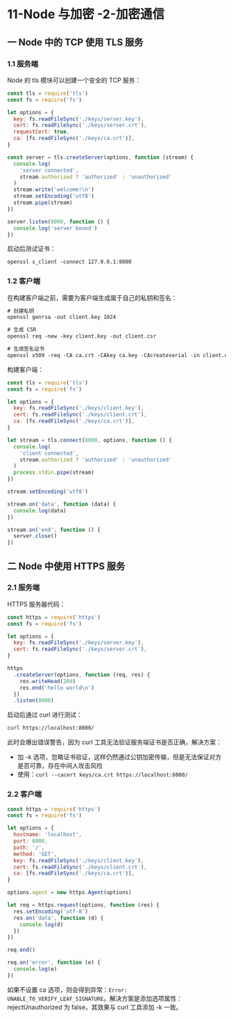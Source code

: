 # 11-Node 与加密 -2-加密通信

## 一 Node 中的 TCP 使用 TLS 服务

### 1.1 服务端

Node 的 tls 模块可以创建一个安全的 TCP 服务：

```js
const tls = require('tls')
const fs = require('fs')

let options = {
  key: fs.readFileSync('./keys/server.key'),
  cert: fs.readFileSync('./keys/server.crt'),
  requestCert: true,
  ca: [fs.readFileSync('./keys/ca.crt')],
}

const server = tls.createServer(options, function (stream) {
  console.log(
    'server connected',
    stream.authorized ? 'authorized' : 'unauthorized'
  )
  stream.write('welcome!\n')
  stream.setEncoding('utf8')
  stream.pipe(stream)
})

server.listen(8000, function () {
  console.log('server bound')
})
```

启动后测试证书：

```txt
openssl s_client -connect 127.0.0.1:8000
```

### 1.2 客户端

在构建客户端之前，需要为客户端生成属于自己的私钥和签名：

```txt
# 创建私钥
openssl genrsa -out client.key 1024

# 生成 CSR
openssl req -new -key client.key -out client.csr

# 生成签名证书
openssl x509 -req -CA ca.crt -CAkey ca.key -CAcreateserial -in client.csr -out client.crt
```

构建客户端：

```js
const tls = require('tls')
const fs = require('fs')

let options = {
  key: fs.readFileSync('./keys/client.key'),
  cert: fs.readFileSync('./keys/client.crt'),
  ca: [fs.readFileSync('./keys/ca.crt')],
}

let stream = tls.connect(8000, options, function () {
  console.log(
    'client connected',
    stream.authorized ? 'authorized' : 'unauthorized'
  )
  process.stdin.pipe(stream)
})

stream.setEncoding('utf8')

stream.on('data', function (data) {
  console.log(data)
})

stream.on('end', function () {
  server.close()
})
```

## 二 Node 中使用 HTTPS 服务

### 2.1 服务端

HTTPS 服务器代码：

```js
const https = require('https')
const fs = require('fs')

let options = {
  key: fs.readFileSync('./keys/server.key'),
  cert: fs.readFileSync('./keys/server.crt'),
}

https
  .createServer(options, function (req, res) {
    res.writeHead(200)
    res.end('hello world\n')
  })
  .listen(8000)
```

启动后通过 curl 进行测试：

```txt
curl https://localhost:8000/
```

此时会爆出错误警告，因为 curl 工具无法验证服务端证书是否正确，解决方案：

- 加 -k 选项，忽略证书验证，这样仍然通过公钥加密传输，但是无法保证对方是否可靠，存在中间人攻击风险
- 使用：`curl --cacert keys/ca.crt https://localhost:8000/`

### 2.2 客户端

```js
const https = require('https')
const fs = require('fs')

let options = {
  hostname: 'localhost',
  port: 8000,
  path: '/',
  method: 'GET',
  key: fs.readFileSync('./keys/client.key'),
  cert: fs.readFileSync('./keys/client.crt'),
  ca: [fs.readFileSync('./keys/ca.crt')],
}

options.agent = new https.Agent(options)

let req = https.request(options, function (res) {
  res.setEncoding('utf-8')
  res.on('data', function (d) {
    console.log(d)
  })
})

req.end()

req.on('error', function (e) {
  console.log(e)
})
```

如果不设置 ca 选项，则会得到异常：`Error: UNABLE_TO_VERIFY_LEAF_SIGNATURE`。解决方案是添加选项属性：rejectUnauthorized 为 false，其效果与 curl 工具添加 -k 一致。
